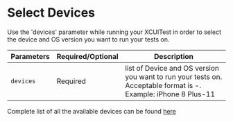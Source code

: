 # Select Devices
Use the 'devices' parameter while running your XCUITest in order to select the device and OS version you want to run your tests on.

| Parameters | Required/Optional | Description |
| ---------- | ----------- | --------------- |
|`devices`| Required | list of Device and OS version you want to run your tests on. Acceptable format is -. Example: iPhone 8 Plus-11 |

Complete list of all the available devices can be found [here](https://www.browserstack.com/list-of-browsers-and-platforms/app_automate)
